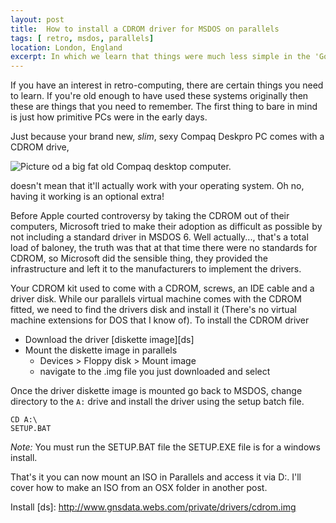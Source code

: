 ```yaml
---
layout: post
title:  How to install a CDROM driver for MSDOS on parallels
tags: [ retro, msdos, parallels]
location: London, England
excerpt: In which we learn that things were much less simple in the 'Good old days', when everything 'Just worked'
---
```


If you have an interest in retro-computing, there are certain things you need to learn. If you're old enough to have used these systems originally then these are things that you need to remember. The first thing to bare in mind is just how primitive PCs were in the early days.

Just because your brand new, _slim_, sexy Compaq Deskpro PC comes with a CDROM drive,

<img src="../../images/2014-07-10-How-to-install-a-CDROM-driver-for-MSDOS-on-parallels/deskPro.png" alt="Picture od a big fat old Compaq desktop computer." class="dosShot screenShot" />

doesn't mean that it'll actually work with your operating system. Oh no, having it working is an optional extra!

Before Apple courted controversy by taking the CDROM out of their computers, Microsoft tried to make their adoption as difficult as possible by not including a standard driver in MSDOS 6. Well actually..., that's a total load of baloney, the truth was that at that time there were no standards for CDROM, so Microsoft did the sensible thing, they provided the infrastructure and left it to the manufacturers to implement the drivers.

Your CDROM kit used to come with a CDROM, screws, an IDE cable and a driver disk. While our parallels virtual machine comes with the CDROM fitted, we need to find the drivers disk and install it (There's no virtual machine extensions for DOS that I know of). To install the CDROM driver

+ 	Download the driver  [diskette image][ds]
+ 	Mount the diskette image in parallels
	+ 	Devices > Floppy disk > Mount image
	+ 	navigate to the .img file you just downloaded and select

Once the driver diskette image is mounted go back to MSDOS, change directory to the `A:` drive and install the driver using the setup batch file.

	CD A:\
	SETUP.BAT

_Note:_ You must run the SETUP.BAT file the SETUP.EXE file is for a windows install. 

That's it you can now mount an ISO in Parallels and access it via D:. I'll cover how to make an ISO from an OSX folder  in another post. 

Install 
[ds]: http://www.gnsdata.webs.com/private/drivers/cdrom.img

